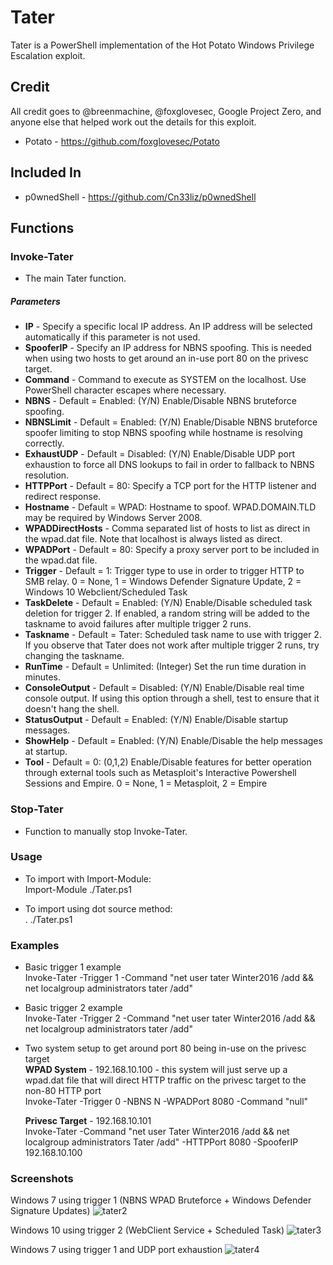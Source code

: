 # Tater
Tater is a PowerShell implementation of the Hot Potato Windows Privilege Escalation exploit.    

## Credit
All credit goes to @breenmachine, @foxglovesec, Google Project Zero, and anyone else that helped work out the details for this exploit.  
* Potato - https://github.com/foxglovesec/Potato   

## Included In
* p0wnedShell - https://github.com/Cn33liz/p0wnedShell   

## Functions
### Invoke-Tater  
* The main Tater function.  

##### Parameters
* __IP__ - Specify a specific local IP address. An IP address will be selected automatically if this parameter is not used.  
* __SpooferIP__ - Specify an IP address for NBNS spoofing. This is needed when using two hosts to get around an in-use port 80 on the privesc target.  
* __Command__ - Command to execute as SYSTEM on the localhost. Use PowerShell character escapes where necessary.  
* __NBNS__ - Default = Enabled: (Y/N) Enable/Disable NBNS bruteforce spoofing.  
* __NBNSLimit__ - Default = Enabled: (Y/N) Enable/Disable NBNS bruteforce spoofer limiting to stop NBNS spoofing while hostname is resolving correctly.   
* __ExhaustUDP__ - Default = Disabled: (Y/N) Enable/Disable UDP port exhaustion to force all DNS lookups to fail in order to fallback to NBNS resolution.  
* __HTTPPort__ - Default = 80: Specify a TCP port for the HTTP listener and redirect response.  
* __Hostname__ - Default = WPAD: Hostname to spoof. WPAD.DOMAIN.TLD may be required by Windows Server 2008.  
* __WPADDirectHosts__ - Comma separated list of hosts to list as direct in the wpad.dat file. Note that localhost is always listed as direct.  
* __WPADPort__ - Default = 80: Specify a proxy server port to be included in the wpad.dat file.  
* __Trigger__ - Default = 1: Trigger type to use in order to trigger HTTP to SMB relay. 0 = None, 1 = Windows Defender Signature Update, 2 = Windows 10 Webclient/Scheduled Task  
* __TaskDelete__ - Default = Enabled: (Y/N) Enable/Disable scheduled task deletion for trigger 2. If enabled, a random string will be added to the taskname to avoid failures after multiple trigger 2 runs.  
* __Taskname__ - Default = Tater: Scheduled task name to use with trigger 2. If you observe that Tater does not work after multiple trigger 2 runs, try changing the taskname.   
* __RunTime__ - Default = Unlimited: (Integer) Set the run time duration in minutes.  
* __ConsoleOutput__ - Default = Disabled: (Y/N) Enable/Disable real time console output. If using this option through a shell, test to ensure that it doesn't hang the shell.   
* __StatusOutput__ - Default = Enabled: (Y/N) Enable/Disable startup messages.  
* __ShowHelp__ - Default = Enabled: (Y/N) Enable/Disable the help messages at startup.  
* __Tool__ - Default = 0: (0,1,2) Enable/Disable features for better operation through external tools such as Metasploit's Interactive Powershell Sessions and Empire. 0 = None, 1 = Metasploit, 2 = Empire  

### Stop-Tater
* Function to manually stop Invoke-Tater.  

### Usage  
* To import with Import-Module:   
	Import-Module ./Tater.ps1   

* To import using dot source method:   
	. ./Tater.ps1  

### Examples  
* Basic trigger 1 example  
	Invoke-Tater -Trigger 1 -Command "net user tater Winter2016 /add && net localgroup administrators tater /add"   

* Basic trigger 2 example  
	Invoke-Tater -Trigger 2 -Command "net user tater Winter2016 /add && net localgroup administrators tater /add"   

* Two system setup to get around port 80 being in-use on the privesc target  
	__WPAD System__ - 192.168.10.100 - this system will just serve up a wpad.dat file that will direct HTTP traffic on the privesc target to the non-80 HTTP port  
	Invoke-Tater -Trigger 0 -NBNS N -WPADPort 8080 -Command "null"  

	__Privesc Target__ - 192.168.10.101  
	Invoke-Tater -Command "net user Tater Winter2016 /add && net localgroup administrators Tater /add" -HTTPPort 8080 -SpooferIP 192.168.10.100  

### Screenshots
Windows 7 using trigger 1 (NBNS WPAD Bruteforce + Windows Defender Signature Updates)
![tater2](https://cloud.githubusercontent.com/assets/5897462/12707930/d005af7c-c867-11e5-916d-20a015ed30ec.PNG)

Windows 10 using trigger 2 (WebClient Service + Scheduled Task)
![tater3](https://cloud.githubusercontent.com/assets/5897462/12707953/1f77c48c-c868-11e5-8ea3-5e0e26cd3bdd.PNG)

Windows 7 using trigger 1 and UDP port exhaustion
![tater4](https://cloud.githubusercontent.com/assets/5897462/12708234/673e3794-c86b-11e5-8cc0-398b7170b73f.PNG)